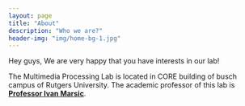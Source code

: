 ```yaml
---
layout: page
title: "About"
description: "Who we are?"
header-img: "img/home-bg-1.jpg"
---
```

Hey guys, We are very happy that you have interests in our lab!

The Multimedia Processing Lab is located in CORE building of busch campus of Rutgers University. The academic professor of this lab is <b><a href="http://www.ece.rutgers.edu/~marsic/">Professor Ivan Marsic</a></b>.


	
